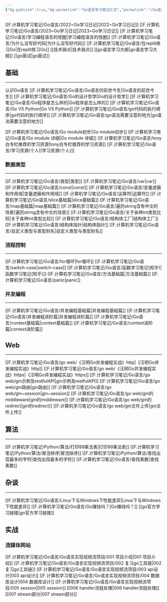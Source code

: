 ```yaml
---
{"dg-publish":true,"dg-permalink":"Go语言学习笔记汇总","permalink":"/Go语言学习笔记汇总/","noteIcon":"","created":"","updated":""}
---
```



[[F.计算机学习笔记/Go语言/2022~Go学习日记\|2022~Go学习日记]]
[[F.计算机学习笔记/Go语言/2023~Go学习日记\|2023~Go学习日记]]
[[F.计算机学习笔记/Go语言/学习编程语言的怪圈\|学习编程语言的怪圈]]
[[F.计算机学习笔记/Go语言/为什么没写好代码\|为什么没写好代码]]
[[F.计算机学习笔记/Go语言/在replit练习Go\|在replit练习Go]]
[[技术弱点\|技术弱点]]
[[go语言学习大纲\|go语言学习大纲]]
[[go面试\|go面试]]

## 基础
---
认识Go语言
	[[F.计算机学习笔记/Go语言/Go语言的前世今生\|Go语言的前世今生]]
	[[F.计算机学习笔记/Go语言/Go的设计哲学\|Go的设计哲学]]
	[[F.计算机学习笔记/Go语言/Go程序是怎么样的\|Go程序是怎么样的]]
	[[F.计算机学习笔记/Go语言/Go VS Python\|Go VS Python]]
	[[F.计算机学习笔记/Go语言/go代码的执行顺序\|go代码的执行顺序]]
	[[F.计算机学习笔记/Go语言/go语法需要注意的地方\|go语法需要注意的地方]]

[[F.计算机学习笔记/Go语言/Go module初步\|Go module初步]]
[[F.计算机学习笔记/Go语言/Go module 详细\|Go module 详细]]
[[F.计算机学习笔记/Go语言/tony白专栏推荐的学习资源\|tony白专栏推荐的学习资源]]
[[F.计算机学习笔记/Go语言/学习资源(个人)\|学习资源(个人)]]

### 数据类型
---
[[F.计算机学习笔记/Go语言/类型\|类型]]
[[F.计算机学习笔记/Go语言/var\|var]]
[[F.计算机学习笔记/Go语言/const\|const]]
[[F.计算机学习笔记/Go语言/变量遮蔽和作用域\|变量遮蔽和作用域]]
[[F.计算机学习笔记/Go语言/运算符\|运算符]]
[[F.计算机学习笔记/Go语言/slice基础篇\|slice基础篇]]
[[F.计算机学习笔记/Go语言/map基础篇\|map基础篇]]
[[F.计算机学习笔记/Go语言/遍历string含有中文的场景\|遍历string含有中文的场景]]
[[F.计算机学习笔记/Go语言/关于各种int类型比较\|关于各种int类型比较]]
[[F.计算机学习笔记/Go语言/结构体工厂\|结构体工厂]]
[[F.计算机学习笔记/Go语言/结构体指针\|结构体指针]]
[[F.计算机学习笔记/Go语言/自定义类型与类型别名\|自定义类型与类型别名]]

### 流程控制
---
[[F.计算机学习笔记/Go语言/for循环\|for循环]]
[[F.计算机学习笔记/Go语言/switch-case\|switch-case]]
[[F.计算机学习笔记/Go语言/函数学习笔记(知乎)\|函数学习笔记(知乎)]]
[[F.计算机学习笔记/Go语言/方法基础篇\|方法基础篇]]
[[F.计算机学习笔记/Go语言/panic\|panic]]

### 并发编程
---
[[F.计算机学习笔记/Go语言/并发编程基础篇\|并发编程基础篇]]
[[F.计算机学习笔记/Go语言/并发编程进阶篇\|并发编程进阶篇]]
[[F.计算机学习笔记/Go语言/context基础篇\|context基础篇]]
[[F.计算机学习笔记/Go语言/context进阶篇\|context进阶篇]]

## Web
---
[[F.计算机学习笔记/Go语言/go web/《汪明Go并发编程实战》http\|《汪明Go并发编程实战》http]]
[[F.计算机学习笔记/Go语言/go web/《汪明Go并发编程实战》https\|《汪明Go并发编程实战》https]]
[[F.计算机学习笔记/Go语言/go web/gin示例及restfulAPI\|gin示例及restfulAPI]]
[[F.计算机学习笔记/Go语言/go web/gin路由\|gin路由]]
[[F.计算机学习笔记/Go语言/go web/gin~session\|gin~session]]
[[F.计算机学习笔记/Go语言/go web/gin的middleware\|gin的middleware]]
[[F.计算机学习笔记/Go语言/go web/gin的redirect\|gin的redirect]]
[[F.计算机学习笔记/Go语言/go web/gin文件上传\|gin文件上传]]

## 算法
----
[[F.计算机学习笔记/Python/算法/打印99乘法表\|打印99乘法表]]
[[F.计算机学习笔记/Python/算法/冒泡排序\|冒泡排序]]
[[F.计算机学习笔记/Python/算法/查找出现最多的字符\|查找出现最多的字符]]
[[F.计算机学习笔记/Go语言/查找素数\|查找素数]]

## 杂谈
---
[[F.计算机学习笔记/Go语言/Linux下与Windows下性能差异\|Linux下与Windows下性能差异]]
[[F.计算机学习笔记/Go语言/Go赚钱吗？\|Go赚钱吗？]]
[[go官方学习链接\|go官方学习链接]]

## 实战
### 流媒体网站
[[F.计算机学习笔记/Go语言/Go语言实现视频流项目/001  项目介绍\|001  项目介绍]]
[[F.计算机学习笔记/Go语言/Go语言实现视频流项目/002 复习go工具链\|002 复习go工具链]]
[[F.计算机学习笔记/Go语言/Go语言实现视频流项目/003 api设计\|003 api设计]]
[[F.计算机学习笔记/Go语言/Go语言实现视频流项目/004 数据库设计\|004 数据库设计]]
[[F.计算机学习笔记/Go语言/Go语言实现视频流项目/005 session\|005 session]] 
[[006 handler流程处理\|006 handler流程处理]]
[[007 stream部分\|007 stream部分]]
